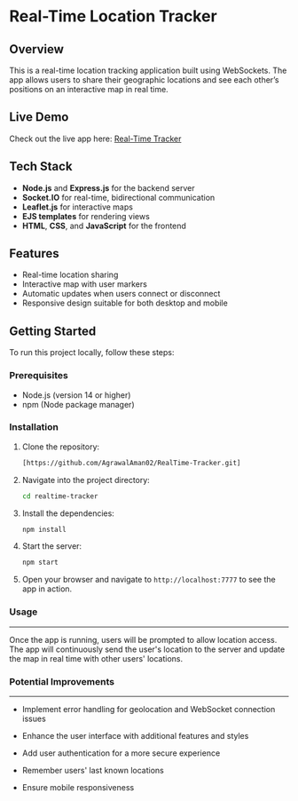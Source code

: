 # Real-Time Location Tracker

## Overview

This is a real-time location tracking application built using WebSockets. The app allows users to share their geographic locations and see each other’s positions on an interactive map in real time.

## Live Demo

Check out the live app here: [Real-Time Tracker](https://real-time-trackers.onrender.com/)

## Tech Stack

- **Node.js** and **Express.js** for the backend server
- **Socket.IO** for real-time, bidirectional communication
- **Leaflet.js** for interactive maps
- **EJS templates** for rendering views
- **HTML**, **CSS**, and **JavaScript** for the frontend

## Features

- Real-time location sharing
- Interactive map with user markers
- Automatic updates when users connect or disconnect
- Responsive design suitable for both desktop and mobile

## Getting Started

To run this project locally, follow these steps:

### Prerequisites

- Node.js (version 14 or higher)
- npm (Node package manager)

### Installation

1. Clone the repository:
   ```bash
   [https://github.com/AgrawalAman02/RealTime-Tracker.git]

2. Navigate into the project directory:
   ```bash
   cd realtime-tracker

3. Install the dependencies:
   ```bash
   npm install

4. Start the server:
   ```bash
   npm start

5. Open your browser and navigate to ```http://localhost:7777``` to see the app in action.


### Usage
-----

Once the app is running, users will be prompted to allow location access. The app will continuously send the user's location to the server and update the map in real time with other users' locations.

### Potential Improvements
----------------------

-   Implement error handling for geolocation and WebSocket connection issues

-   Enhance the user interface with additional features and styles

-   Add user authentication for a more secure experience

-   Remember users' last known locations

-   Ensure mobile responsiveness

